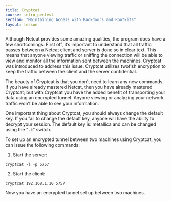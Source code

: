 ```yaml
---
title: Cryptcat
course: intro_pentest
section: "Maintaining Access with Backdoors and Rootkits"
layout: lesson
---
```


Although Netcat provides some amazing qualities, the program does have a few
shortcomings. First off, it’s important to understand that all traffic passes
between a Netcat client and server is done so in clear text. This means that
anyone viewing traffic or sniffing the connection will be able to view and
monitor all the information sent between the machines. Cryptcat was introduced
to address this issue. Cryptcat utilizes twofish encryption to keep the traffic
between the client and the server confidential.

The beauty of Cryptcat is that you don’t need to learn any new commands. If you
have already mastered Netcat, then you have already mastered Cryptcat; but with
Cryptcat you have the added benefit of transporting your data using an encrypted
tunnel. Anyone viewing or analyzing your network traffic won’t be able to see
your information.

One important thing about Cryptcat, you should always change the default key. If
you fail to change the default key, anyone will have the ability to decrypt your
session. The default key is: metallica and can be changed using the "`-k`"
switch.

To set up an encrypted tunnel between two machines using Cryptcat, you can issue
the following commands:

1. Start the server:
  ```
cryptcat -l -p 5757
  ```
2. Start the client:
  ```
cryptcat 192.168.1.10 5757
  ```

Now you have an encrypted tunnel set up between two machines.
